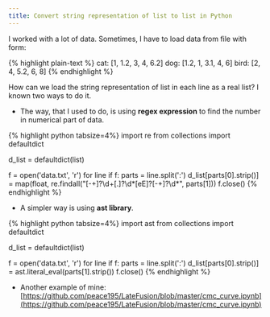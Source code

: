 ```yaml
---
title: Convert string representation of list to list in Python
---
```


I worked with a lot of data. Sometimes, I have to load data from file with form:

{% highlight plain-text %}
cat: [1, 1.2, 3, 4, 6.2]
dog: [1.2, 1, 3.1, 4, 6]
bird: [2, 4, 5.2, 6, 8]
{% endhighlight %}

How can we load the string representation of list in each line as a real list? I known two ways to do it.

* The way, that I used to do, is using **regex expression** to find the number in numerical part of data. 

{% highlight python tabsize=4%}
import re
from collections import defaultdict

d_list = defaultdict(list)

f = open('data.txt', 'r')
for line if f:
	parts = line.split(':')
	d_list[parts[0].strip()] = map(float, re.findall("[-+]?\d+[\.]?\d*[eE]?[-+]?\d*", parts[1]))
f.close()
{% endhighlight %}

* A simpler way is using **ast library**.

{% highlight python tabsize=4%}
import ast
from collections import defaultdict

d_list = defaultdict(list)

f = open('data.txt', 'r')
for line if f:
	parts = line.split(':')
	d_list[parts[0].strip()] = ast.literal_eval(parts[1].strip())
f.close()
{% endhighlight %}

* Another example of mine: [https://github.com/peace195/LateFusion/blob/master/cmc_curve.ipynb](https://github.com/peace195/LateFusion/blob/master/cmc_curve.ipynb)
